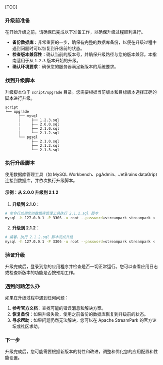 [TOC]

### 升级前准备

在开始升级之前，请确保已完成以下准备工作，以确保升级过程顺利进行。

- **备份数据库**：非常重要的一步，确保有完整的数据库备份，以便在升级过程中遇到问题时可以恢复到升级前的状态。
- **检查版本兼容性**：确认当前的版本号，并确保升级路径与您的版本兼容。本指南适用于从 `1.2.3` 版本开始的升级。
- **确认环境要求**：确保您的服务器满足新版本的系统要求。

### 找到升级脚本

升级脚本位于 `script/upgrade` 目录。您需要根据当前版本和目标版本选择正确的脚本进行升级。

```plaintext
script
└── upgrade
      ├── mysql
      |     ├── 1.2.3.sql
      |     ├── 2.0.0.sql
      |     ├── 2.1.0.sql
      |     └── 2.1.2.sql
      └── pgsql
            ├── 2.1.0.sql
            ├── 2.1.2.sql
            └── 2.1.3.sql
```

### 执行升级脚本

使用数据库管理工具（如 MySQL Workbench、pgAdmin、JetBrains dataGrip）连接到数据库，并依次执行升级脚本。

#### 示例：从 2.0.0 升级到 2.1.2

1. **升级到 2.1.0**：

```bash
# 命令行或用您的数据库管理工具执行 2.1.2.sql 脚本
mysql -h 127.0.0.1 -P 3306 -u root --password=streampark streampark < ./script/upgrade/mysql/2.1.0.sql
```

2. **升级到 2.1.2**：

```bash
# 接着，执行 2.1.2.sql 脚本完成升级
mysql -h 127.0.0.1 -P 3306 -u root --password=streampark streampark < ./script/upgrade/mysql/2.1.2.sql
```

### 验证升级

升级完成后，登录到您的应用程序并检查是否一切正常运行。您可以查看应用日志或检查新版本的功能是否按预期工作。

### 遇到问题怎么办

如果在升级过程中遇到任何问题：

1. **参考官方文档**：查找可能的错误消息和解决方案。
2. **恢复备份**：如果升级失败，使用之前备份的数据库恢复到升级前的状态。
3. **寻求帮助**：如果问题仍然无法解决，您可以在 Apache StreamPark 的官方论坛或社区求助。

### 下一步

升级完成后，您可能需要根据新版本的特性和改进，调整和优化您的应用配置和性能设置。
